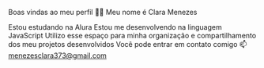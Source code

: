 Boas vindas ao meu perfil 💙💙
Meu nome é Clara Menezes

Estou estudando na Alura
Estou me desenvolvendo na linguagem JavaScript
Utilizo esse espaço para minha organização e compartilhamento dos meu projetos desenvolvidos
Você pode entrar em contato comigo 📫
menezesclara373@gmail.com
